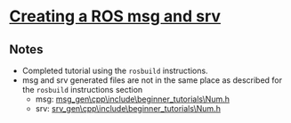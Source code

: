 # [Creating a ROS msg and srv](http://wiki.ros.org/ROS/Tutorials/CreatingMsgAndSrv)

## Notes

- Completed tutorial using the `rosbuild` instructions.
- msg and srv generated files are not in the same place as described for the `rosbuild` instructions section
  - msg: [msg_gen\cpp\include\beginner_tutorials\Num.h](..\workspace\sandbox\msg_gen\cpp\include\beginner_tutorials\Num.h)
  - srv: [srv_gen\cpp\include\beginner_tutorials\Num.h](..\workspace\sandbox\srv_gen\cpp\include\beginner_tutorials\AddTwoInts.h)

